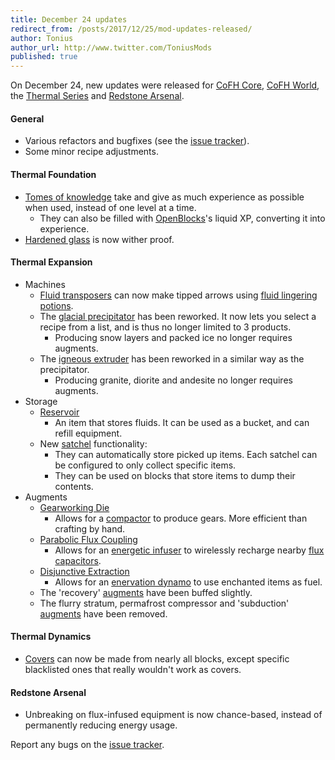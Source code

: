 ```yaml
---
title: December 24 updates
redirect_from: /posts/2017/12/25/mod-updates-released/
author: Tonius
author_url: http://www.twitter.com/ToniusMods
published: true
---
```


On December 24, new updates were released for [CoFH Core](/docs/cofh-core-4/),
[CoFH World](/docs/cofh-world/), the [Thermal Series](/docs/#thermal-series) and
[Redstone Arsenal](/docs/redstone-arsenal-2/).

#### General
* Various refactors and bugfixes (see the [issue
  tracker](https://github.com/CoFH/Feedback/issues?q=is%3Aissue+is%3Aclosed+label%3Afixed+sort%3Aupdated-desc)).
* Some minor recipe adjustments.

#### Thermal Foundation
* [Tomes of knowledge](/docs/thermal-foundation-2/tome-of-knowledge/) take and give as much
  experience as possible when used, instead of one level at a time.
  * They can also be filled with [OpenBlocks](https://www.openmods.info/)'s
    liquid XP, converting it into experience.
* [Hardened glass](/docs/thermal-foundation-2/hardened-glass/) is now wither proof.

#### Thermal Expansion
* Machines
  * [Fluid transposers](/docs/thermal-expansion-5/fluid-transposer/) can now make tipped arrows
    using [fluid lingering potions](/docs/thermal-foundation-2/potion-fluid/).
  * The [glacial precipitator](/docs/thermal-expansion-5/glacial-precipitator/) has been reworked.
    It now lets you select a recipe from a list, and is thus no longer limited
    to 3 products.
    * Producing snow layers and packed ice no longer requires augments.
  * The [igneous extruder](/docs/thermal-expansion-5/igneous-extruder/) has been reworked in a
    similar way as the precipitator.
    * Producing granite, diorite and andesite no longer requires augments.
* Storage
  * [Reservoir](/docs/thermal-expansion-5/reservoir/)
    * An item that stores fluids. It can be used as a bucket, and can refill
      equipment.
  * New [satchel](/docs/thermal-expansion-5/satchel/) functionality:
    * They can automatically store picked up items. Each satchel can be
      configured to only collect specific items.
    * They can be used on blocks that store items to dump their contents.
* Augments
  * [Gearworking Die](/docs/thermal-expansion-5/augment-gearworking-die/)
    * Allows for a [compactor](/docs/thermal-expansion-5/compactor/) to produce gears. More
      efficient than crafting by hand.
  * [Parabolic Flux Coupling](/docs/thermal-expansion-5/augment-parabolic-flux-coupling/)
    * Allows for an [energetic infuser](/docs/thermal-expansion-5/energetic-infuser/) to wirelessly
      recharge nearby [flux capacitors](/docs/thermal-expansion-5/flux-capacitor/).
  * [Disjunctive Extraction](/docs/thermal-expansion-5/augment-disjunctive-extraction/)
    * Allows for an [enervation dynamo](/docs/thermal-expansion-5/enervation-dynamo/) to use
      enchanted items as fuel.
  * The 'recovery' [augments](/docs/thermal-expansion-5/augments/) have been buffed slightly.
  * The flurry stratum, permafrost compressor and 'subduction'
    [augments](/docs/thermal-expansion-5/augments/) have been removed.

#### Thermal Dynamics
* [Covers](/docs/thermal-dynamics-2/covers/) can now be made from nearly all blocks, except
  specific blacklisted ones that really wouldn't work as covers.

#### Redstone Arsenal
* Unbreaking on flux-infused equipment is now chance-based, instead of
  permanently reducing energy usage.

Report any bugs on the [issue tracker](http://www.github.com/CoFH/Feedback).
